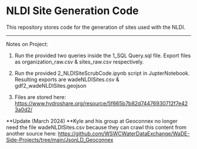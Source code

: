 # NLDI Site Generation Code

This repository stores code for the generation of sites used with the NLDI.

---

Notes on Project:

1. Run the provided two queries inside the 1_SQL Query.sql file. Export files as organization_raw.csv & sites_raw.csv respectively.

2. Run the provided 2_NLDISiteScrubCode.ipynb script in JupterNotebook. Resulting exports are wadeNLDISites.csv & gdf2_wadeNLDISites.geojson

3. Files are stored here: https://www.hydroshare.org/resource/5f665b7b82d74476930712f7e423a0d2/


**Update (March 2024)
**Kyle and his group at Geoconnex no longer need the file wadeNLDISites.csv because they can crawl this content from another source here: 
https://github.com/WSWCWaterDataExchange/WaDE-Side-Projects/tree/main/JsonLD_Geoconnex
